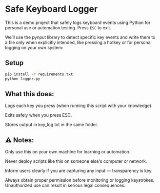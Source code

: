 # Safe Keyboard Logger

This is a demo project that safely logs keyboard events using Python for personal use or automation testing. Press `ESC` to exit.

We’ll use the pynput library to detect specific key events and write them to a file only when explicitly intended, like pressing a hotkey or for personal logging on your own system:

## Setup

```bash
pip install -r requirements.txt
python logger.py
```


## What this does:

Logs each key you press (when running this script with your knowledge).

Exits safely when you press ESC.

Stores output in key_log.txt in the same folder.

## ⚠️ Notes:

Only use this on your own machine for learning or automation.

Never deploy scripts like this on someone else's computer or network.

Inform users clearly if you are capturing any input — transparency is key.

Always obtain proper permission before monitoring or logging keystrokes. Unauthorized use can result in serious legal consequences.
